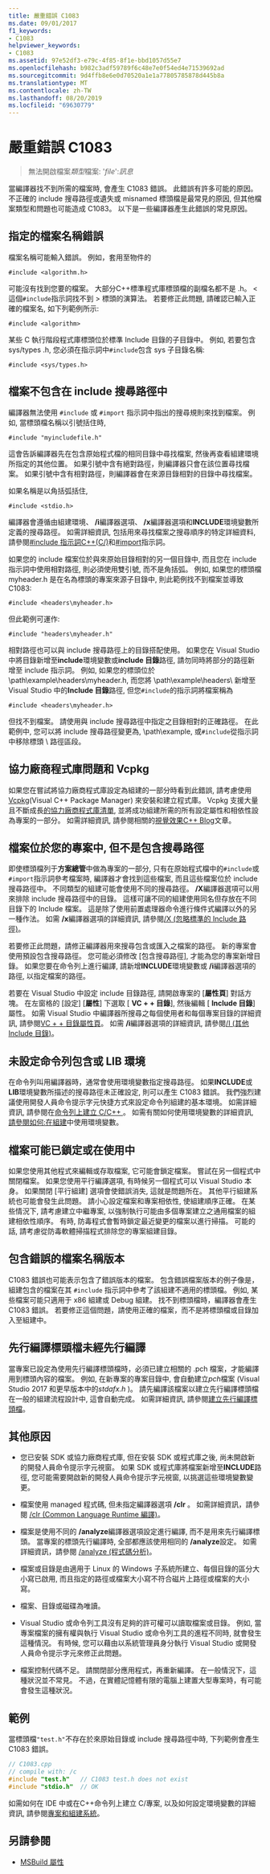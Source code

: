 ```yaml
---
title: 嚴重錯誤 C1083
ms.date: 09/01/2017
f1_keywords:
- C1083
helpviewer_keywords:
- C1083
ms.assetid: 97e52df3-e79c-4f85-8f1e-bbd1057d55e7
ms.openlocfilehash: b982c3adf59789f6c48e7e0f54ed4e71539692ad
ms.sourcegitcommit: 9d4ffb8e6e0d70520a1e1a77805785878d445b8a
ms.translationtype: MT
ms.contentlocale: zh-TW
ms.lasthandoff: 08/20/2019
ms.locfileid: "69630779"
---
```

# <a name="fatal-error-c1083"></a>嚴重錯誤 C1083

> 無法開啟檔案*類型*檔案: '*file*':*訊息*

當編譯器找不到所需的檔案時, 會產生 C1083 錯誤。 此錯誤有許多可能的原因。 不正確的 include 搜尋路徑或遺失或 misnamed 標頭檔是最常見的原因, 但其他檔案類型和問題也可能造成 C1083。 以下是一些編譯器產生此錯誤的常見原因。

## <a name="the-specified-file-name-is-wrong"></a>指定的檔案名稱錯誤

檔案名稱可能輸入錯誤。 例如，套用至物件的

`#include <algorithm.h>`

可能沒有找到您要的檔案。 大部分C++標準程式庫標頭檔的副檔名都不是 .h。 \<這個`#include`指示詞找不到 > 標頭的演算法。 若要修正此問題, 請確認已輸入正確的檔案名, 如下列範例所示:

`#include <algorithm>`

某些 C 執行階段程式庫標頭位於標準 Include 目錄的子目錄中。 例如, 若要包含 sys/types .h, 您必須在指示詞中`#include`包含 sys 子目錄名稱:

`#include <sys/types.h>`

## <a name="the-file-is-not-included-in-the-include-search-path"></a>檔案不包含在 include 搜尋路徑中

編譯器無法使用 `#include` 或 `#import` 指示詞中指出的搜尋規則來找到檔案。 例如, 當標頭檔名稱以引號括住時,

`#include "myincludefile.h"`

這會告訴編譯器先在包含原始程式檔的相同目錄中尋找檔案, 然後再查看組建環境所指定的其他位置。 如果引號中含有絕對路徑，則編譯器只會在該位置尋找檔案。 如果引號中含有相對路徑，則編譯器會在來源目錄相對的目錄中尋找檔案。

如果名稱是以角括弧括住,

`#include <stdio.h>`

編譯器會遵循由組建環境、 **/i**編譯器選項、 **/x**編譯器選項和**INCLUDE**環境變數所定義的搜尋路徑。 如需詳細資訊, 包括用來尋找檔案之搜尋順序的特定詳細資料, 請參閱[#include 指示詞C++(C/)](../../preprocessor/hash-include-directive-c-cpp.md)和[#import](../../preprocessor/hash-import-directive-cpp.md)指示詞。

如果您的 include 檔案位於與來原始目錄相對的另一個目錄中, 而且您在 include 指示詞中使用相對路徑, 則必須使用雙引號, 而不是角括弧。 例如, 如果您的標頭檔 myheader.h 是在名為標頭的專案來源子目錄中, 則此範例找不到檔案並導致 C1083:

`#include <headers\myheader.h>`

但此範例可運作:

`#include "headers\myheader.h"`

相對路徑也可以與 include 搜尋路徑上的目錄搭配使用。 如果您在 Visual Studio 中將目錄新增至**include**環境變數或**include 目錄**路徑, 請勿同時將部分的路徑新增至 include 指示詞。 例如, 如果您的標頭位於 \path\example\headers\myheader.h, 而您將 \path\example\headers\ 新增至 Visual Studio 中的**Include 目錄**路徑, 但您`#include`的指示詞將檔案稱為

`#include <headers\myheader.h>`

但找不到檔案。 請使用與 include 搜尋路徑中指定之目錄相對的正確路徑。 在此範例中, 您可以將 include 搜尋路徑變更為\, \path\example, 或`#include`從指示詞中移除標頭 \ 路徑區段。

## <a name="third-party-library-issues-and-vcpkg"></a>協力廠商程式庫問題和 Vcpkg

如果您在嘗試將協力廠商程式庫設定為組建的一部分時看到此錯誤, 請考慮使用[Vcpkg](../../vcpkg.md)(Visual C++ Package Manager) 來安裝和建立程式庫。 Vcpkg 支援大量且不斷成長[的協力廠商程式庫清單](https://github.com/Microsoft/vcpkg/tree/master/ports), 並將成功組建所需的所有設定屬性和相依性設為專案的一部分。 如需詳細資訊, 請參閱相關的[視覺效果C++ Blog](https://blogs.msdn.microsoft.com/vcblog/2016/09/19/vcpkg-a-tool-to-acquire-and-build-c-open-source-libraries-on-windows/)文章。

## <a name="the-file-is-in-your-project-but-not-the-include-search-path"></a>檔案位於您的專案中, 但不是包含搜尋路徑

即使標頭檔列于**方案總管**中做為專案的一部分, 只有在原始程式檔中的`#include`或`#import`指示詞參考檔案時, 編譯器才會找到這些檔案, 而且這些檔案位於 include 搜尋路徑中。 不同類型的組建可能會使用不同的搜尋路徑。 **/X**編譯器選項可以用來排除 include 搜尋路徑中的目錄。 這樣可讓不同的組建使用同名但存放在不同目錄下的 Include 檔案。 這是除了使用前置處理器命令進行條件式編譯以外的另一種作法。 如需 **/x**編譯器選項的詳細資訊, 請參閱[/X (忽略標準的 Include 路徑)](../../build/reference/x-ignore-standard-include-paths.md)。

若要修正此問題，請修正編譯器用來搜尋包含或匯入之檔案的路徑。 新的專案會使用預設包含搜尋路徑。 您可能必須修改 [包含搜尋路徑], 才能為您的專案新增目錄。 如果您要在命令列上進行編譯, 請新增**INCLUDE**環境變數或 **/i**編譯器選項的路徑, 以指定檔案的路徑。

若要在 Visual Studio 中設定 include 目錄路徑, 請開啟專案的 [**屬性頁**] 對話方塊。 在左窗格的 [設定] [**屬性**] 下選取 [ **VC + + 目錄**], 然後編輯 [ **Include 目錄**] 屬性。 如需 Visual Studio 中編譯器所搜尋之每個使用者和每個專案目錄的詳細資訊, 請參閱[VC + + 目錄屬性頁](../../build/reference/vcpp-directories-property-page.md)。 如需 **/i**編譯器選項的詳細資訊, 請參閱[/I (其他 Include 目錄)](../../build/reference/i-additional-include-directories.md)。

## <a name="the-command-line-include-or-lib-environment-is-not-set"></a>未設定命令列包含或 LIB 環境

在命令列叫用編譯器時，通常會使用環境變數指定搜尋路徑。 如果**INCLUDE**或**LIB**環境變數所描述的搜尋路徑未正確設定, 則可以產生 C1083 錯誤。 我們強烈建議使用開發人員命令提示字元快捷方式來設定命令列組建的基本環境。 如需詳細資訊, 請參閱在[命令列上建立 C/C++ ](../../build/building-on-the-command-line.md)。 如需有關如何使用環境變數的詳細資訊, [請參閱如何:在組建](/visualstudio/msbuild/how-to-use-environment-variables-in-a-build)中使用環境變數。

## <a name="the-file-may-be-locked-or-in-use"></a>檔案可能已鎖定或在使用中

如果您使用其他程式來編輯或存取檔案, 它可能會鎖定檔案。 嘗試在另一個程式中關閉檔案。 如果您使用平行編譯選項, 有時候另一個程式可以 Visual Studio 本身。 如果關閉 [平行組建] 選項會使錯誤消失, 這就是問題所在。 其他平行組建系統也可能會發生此問題。 請小心設定檔案和專案相依性, 使組建順序正確。 在某些情況下, 請考慮建立中繼專案, 以強制執行可能由多個專案建立之通用檔案的組建相依性順序。 有時, 防毒程式會暫時鎖定最近變更的檔案以進行掃描。 可能的話, 請考慮從防毒軟體掃描程式排除您的專案組建目錄。

## <a name="the-wrong-version-of-a-file-name-is-included"></a>包含錯誤的檔案名稱版本

C1083 錯誤也可能表示包含了錯誤版本的檔案。 包含錯誤檔案版本的例子像是，組建包含的檔案在其 `#include` 指示詞中參考了該組建不適用的標頭檔。 例如, 某些檔案可能只適用于 x86 組建或 Debug 組建。 找不到標頭檔時，編譯器會產生 C1083 錯誤。 若要修正這個問題，請使用正確的檔案，而不是將標頭檔或目錄加入至組建中。

## <a name="the-precompiled-headers-are-not-yet-precompiled"></a>先行編譯標頭檔未經先行編譯

當專案已設定為使用先行編譯標頭檔時，必須已建立相關的 .pch 檔案，才能編譯用到標頭內容的檔案。 例如, 在新專案的專案目錄中, 會自動建立*pch*檔案 (Visual Studio 2017 和更早版本中的*stdafx.h* )。 請先編譯該檔案以建立先行編譯標頭檔 在一般的組建流程設計中, 這會自動完成。 如需詳細資訊, 請參閱[建立先行編譯標頭檔](../../build/creating-precompiled-header-files.md)。

## <a name="additional-causes"></a>其他原因

- 您已安裝 SDK 或協力廠商程式庫, 但在安裝 SDK 或程式庫之後, 尚未開啟新的開發人員命令提示字元視窗。 如果 SDK 或程式庫將檔案新增至**INCLUDE**路徑, 您可能需要開啟新的開發人員命令提示字元視窗, 以挑選這些環境變數變更。

- 檔案使用 managed 程式碼, 但未指定編譯器選項 **/clr** 。 如需詳細資訊，請參閱 [/clr (Common Language Runtime 編譯)](../../build/reference/clr-common-language-runtime-compilation.md)。

- 檔案是使用不同的 **/analyze**編譯器選項設定進行編譯, 而不是用來先行編譯標頭。 當專案的標頭先行編譯時, 全部都應該使用相同的 **/analyze**設定。 如需詳細資訊，請參閱 [/analyze (程式碼分析)](../../build/reference/analyze-code-analysis.md)。

- 檔案或目錄是由適用于 Linux 的 Windows 子系統所建立、每個目錄的區分大小寫已啟用, 而且指定的路徑或檔案大小寫不符合磁片上路徑或檔案的大小寫。

- 檔案、目錄或磁碟為唯讀。

- Visual Studio 或命令列工具沒有足夠的許可權可以讀取檔案或目錄。 例如, 當專案檔案的擁有權與執行 Visual Studio 或命令列工具的進程不同時, 就會發生這種情況。 有時候, 您可以藉由以系統管理員身分執行 Visual Studio 或開發人員命令提示字元來修正此問題。

- 檔案控制代碼不足。 請關閉部分應用程式，再重新編譯。 在一般情況下，這種狀況並不常見。 不過，在實體記憶體有限的電腦上建置大型專案時，有可能會發生這種狀況。

## <a name="example"></a>範例

當標頭檔`"test.h"`不存在於來原始目錄或 include 搜尋路徑中時, 下列範例會產生 C1083 錯誤。

```cpp
// C1083.cpp
// compile with: /c
#include "test.h"   // C1083 test.h does not exist
#include "stdio.h"  // OK
```

如需如何在 IDE 中或在C++命令列上建立 C/專案, 以及如何設定環境變數的詳細資訊, 請參閱[專案和組建系統](../../build/projects-and-build-systems-cpp.md)。

## <a name="see-also"></a>另請參閱

- [MSBuild 屬性](/visualstudio/msbuild/msbuild-properties)
